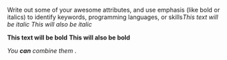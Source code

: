 Write out some of your awesome attributes, and use emphasis (like bold or italics) to identify keywords, programming languages, or skills*This text will be italic*
_This will also be italic_

**This text will be bold**
__This will also be bold__

_You **can** combine them_
. 
